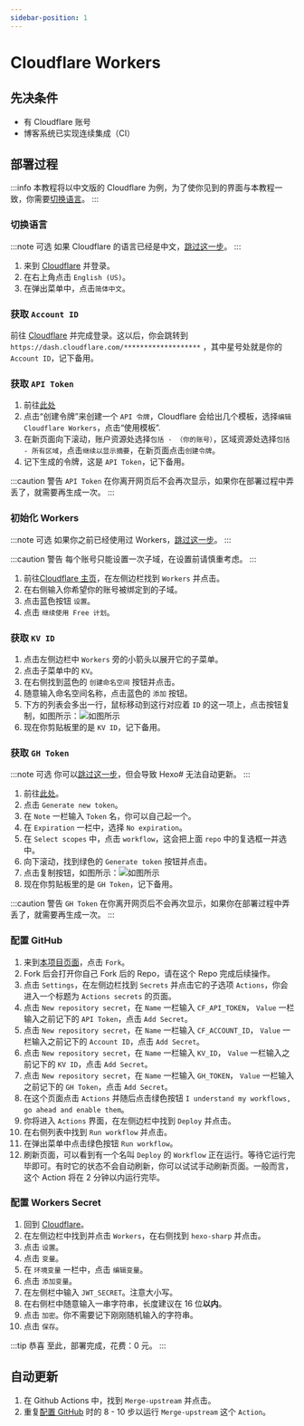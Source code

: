 ```yaml
---
sidebar-position: 1
---
```


# Cloudflare Workers

## 先决条件

- 有 Cloudflare 账号
- 博客系统已实现连续集成（CI）

## 部署过程

:::info
本教程将以中文版的 Cloudflare 为例，为了使你见到的界面与本教程一致，你需要[切换语言](#切换语言)。
:::

### 切换语言

:::note 可选
如果 Cloudflare 的语言已经是中文，[跳过这一步](#获取-account-id)。
:::

1. 来到 [Cloudflare](https://dash.cloudflare.com) 并登录。
2. 在右上角点击 `English (US)`。
3. 在弹出菜单中，点击`简体中文`。

### 获取 `Account ID`

前往 [Cloudflare](https://dash.cloudflare.com) 并完成登录。这以后，你会跳转到 `https://dash.cloudflare.com/*******************` ，其中星号处就是你的 `Account ID`，记下备用。

### 获取 `API Token`

1. 前往[此处](https://dash.cloudflare.com/profile/api-tokens)
2. 点击“创建令牌”来创建一个 `API 令牌`，Cloudflare 会给出几个模板，选择`编辑 Cloudflare Workers`，点击“使用模板”.
3. 在新页面向下滚动，账户资源处选择`包括 - （你的账号）`，区域资源处选择`包括 - 所有区域`，点击`继续以显示摘要`，在新页面点击`创建令牌`。
4. 记下生成的令牌，这是 `API Token`，记下备用。

:::caution 警告
`API Token` 在你离开网页后不会再次显示，如果你在部署过程中弄丢了，就需要再生成一次。
:::

### 初始化 Workers

:::note 可选
如果你之前已经使用过 Workers，[跳过这一步](#获取-kv-id)。
:::

:::caution 警告
每个账号只能设置一次子域，在设置前请慎重考虑。
:::

1. 前往[Cloudflare 主页](https://dash.cloudflare.com)，在左侧边栏找到 `Workers` 并点击。
2. 在右侧输入你希望你的账号被绑定到的子域。
3. 点击蓝色按钮 `设置`。
4. 点击 `继续使用 Free 计划`。

### 获取 `KV ID`

1. 点击左侧边栏中 `Workers` 旁的小箭头以展开它的子菜单。
2. 点击子菜单中的 `KV`。
3. 在右侧找到蓝色的 `创建命名空间` 按钮并点击。
4. 随意输入命名空间名称，点击蓝色的 `添加` 按钮。
5. 下方的列表会多出一行，鼠标移动到这行对应着 `ID` 的这一项上，点击按钮复制，如图所示：![如图所示](/img/tutorial/2022-04-08-191454.png)
6. 现在你剪贴板里的是 `KV ID`，记下备用。

### 获取 `GH Token`

:::note 可选
你可以[跳过这一步](#配置-github)，但会导致 Hexo\# 无法自动更新。
:::

1. 前往[此处](https://github.com/settings/tokens)。
2. 点击 `Generate new token`。
3. 在 `Note` 一栏输入 `Token` 名，你可以自己起一个。
4. 在 `Expiration` 一栏中，选择 `No expiration`。
5. 在 `Select scopes` 中，点击 `workflow`，这会把上面 `repo` 中的复选框一并选中。
6. 向下滚动，找到绿色的 `Generate token` 按钮并点击。
7. 点击复制按钮，如图所示：![如图所示](/img/tutorial/2022-04-08-194629.png)
8. 现在你剪贴板里的是 `GH Token`，记下备用。

:::caution 警告
`GH Token` 在你离开网页后不会再次显示，如果你在部署过程中弄丢了，就需要再生成一次。
:::

### 配置 GitHub

1. 来到[本项目页面](https://github.com/lixiang810/HexoSharp)，点击 `Fork`。
2. Fork 后会打开你自己 Fork 后的 Repo，请在这个 Repo 完成后续操作。
3. 点击 `Settings`，在左侧边栏找到 `Secrets` 并点击它的子选项 `Actions`，你会进入一个标题为 `Actions secrets` 的页面。
4. 点击 `New repository secret`，在 `Name` 一栏输入 `CF_API_TOKEN`， `Value` 一栏输入之前记下的 `API Token`，点击 `Add Secret`。
5. 点击 `New repository secret`，在 `Name` 一栏输入 `CF_ACCOUNT_ID`， `Value` 一栏输入之前记下的 `Account ID`，点击 `Add Secret`。
6. 点击 `New repository secret`，在 `Name` 一栏输入 `KV_ID`， `Value` 一栏输入之前记下的 `KV ID`，点击 `Add Secret`。
7. 点击 `New repository secret`，在 `Name` 一栏输入 `GH_TOKEN`， `Value` 一栏输入之前记下的 `GH Token`，点击 `Add Secret`。
8. 在这个页面点击 `Actions` 并随后点击绿色按钮 `I understand my workflows, go ahead and enable them`。
9. 你将进入 `Actions` 界面，在左侧边栏中找到 `Deploy` 并点击。
10. 在右侧列表中找到 `Run workflow` 并点击。
11. 在弹出菜单中点击绿色按钮 `Run workflow`。
12. 刷新页面，可以看到有一个名叫 `Deploy` 的 `Workflow` 正在运行。等待它运行完毕即可。有时它的状态不会自动刷新，你可以试试手动刷新页面。一般而言，这个 Action 将在 2 分钟以内运行完毕。

### 配置 Workers Secret

1. 回到 [Cloudflare](https://dash.cloudflare.com)。
2. 在左侧边栏中找到并点击 `Workers`，在右侧找到 `hexo-sharp` 并点击。
3. 点击 `设置`。
4. 点击 `变量`。
5. 在 `环境变量` 一栏中，点击 `编辑变量`。
6. 点击 `添加变量`。
7. 在左侧栏中输入 `JWT_SECRET`。注意大小写。
8. 在右侧栏中随意输入一串字符串，长度建议在 16 位**以内**。
9. 点击 `加密`。你不需要记下刚刚随机输入的字符串。
10. 点击 `保存`。

:::tip 恭喜
至此，部署完成，花费：0 元。
:::

## 自动更新

1. 在 Github Actions 中，找到 `Merge-upstream` 并点击。
2. 重复[配置 GitHub](#配置-github) 时的 8 - 10 步以运行 `Merge-upstream` 这个 `Action`。

